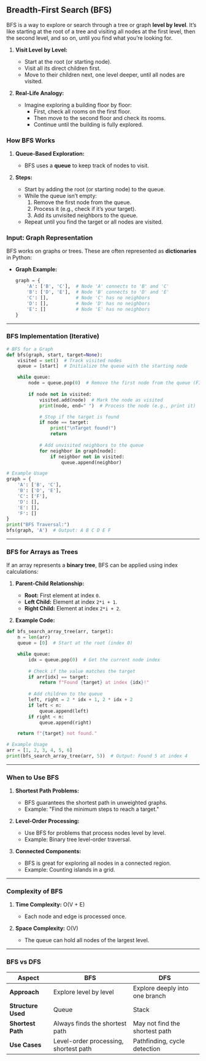 ## Breadth-First Search (BFS) 

BFS is a way to explore or search through a tree or graph **level by level**. It’s like starting at the root of a tree and visiting all nodes at the first level, then the second level, and so on, until you find what you’re looking for.  


1. **Visit Level by Level:**  
   - Start at the root (or starting node).  
   - Visit all its direct children first.  
   - Move to their children next, one level deeper, until all nodes are visited.  

2. **Real-Life Analogy:**  
   - Imagine exploring a building floor by floor:  
     - First, check all rooms on the first floor.  
     - Then move to the second floor and check its rooms.  
     - Continue until the building is fully explored.


### How BFS Works  

1. **Queue-Based Exploration:**  
   - BFS uses a **queue** to keep track of nodes to visit.  

2. **Steps:**  
   - Start by adding the root (or starting node) to the queue.  
   - While the queue isn’t empty:  
     1. Remove the first node from the queue.  
     2. Process it (e.g., check if it’s your target).  
     3. Add its unvisited neighbors to the queue.  
   - Repeat until you find the target or all nodes are visited.  

### Input: Graph Representation  

BFS works on graphs or trees. These are often represented as **dictionaries** in Python:  

- **Graph Example:**  
  ```python
  graph = {
      'A': ['B', 'C'],  # Node 'A' connects to 'B' and 'C'
      'B': ['D', 'E'],  # Node 'B' connects to 'D' and 'E'
      'C': [],          # Node 'C' has no neighbors
      'D': [],          # Node 'D' has no neighbors
      'E': []           # Node 'E' has no neighbors
  }
  ```

---

### BFS Implementation (Iterative)  

```python
# BFS for a Graph
def bfs(graph, start, target=None):
    visited = set()  # Track visited nodes
    queue = [start]  # Initialize the queue with the starting node

    while queue:
        node = queue.pop(0)  # Remove the first node from the queue (FIFO)
        
        if node not in visited:
            visited.add(node)  # Mark the node as visited
            print(node, end=" ")  # Process the node (e.g., print it)

            # Stop if the target is found
            if node == target:
                print("\nTarget found!")
                return
            
            # Add unvisited neighbors to the queue
            for neighbor in graph[node]:
                if neighbor not in visited:
                    queue.append(neighbor)

# Example Usage
graph = {
    'A': ['B', 'C'],
    'B': ['D', 'E'],
    'C': ['F'],
    'D': [],
    'E': [],
    'F': []
}
print("BFS Traversal:")
bfs(graph, 'A')  # Output: A B C D E F

```

---

### BFS for Arrays as Trees  

If an array represents a **binary tree**, BFS can be applied using index calculations:  

1. **Parent-Child Relationship:**  
   - **Root:** First element at index `0`.  
   - **Left Child:** Element at index `2*i + 1`.  
   - **Right Child:** Element at index `2*i + 2`.  

2. **Example Code:**  

```python
def bfs_search_array_tree(arr, target):
    n = len(arr)
    queue = [0]  # Start at the root (index 0)

    while queue:
        idx = queue.pop(0)  # Get the current node index
        
        # Check if the value matches the target
        if arr[idx] == target:
            return f"Found {target} at index {idx}!"
        
        # Add children to the queue
        left, right = 2 * idx + 1, 2 * idx + 2
        if left < n:
            queue.append(left)
        if right < n:
            queue.append(right)

    return f"{target} not found."

# Example Usage
arr = [1, 2, 3, 4, 5, 6]
print(bfs_search_array_tree(arr, 5))  # Output: Found 5 at index 4
```

---

### When to Use BFS  

1. **Shortest Path Problems:**  
   - BFS guarantees the shortest path in unweighted graphs.  
   - Example: "Find the minimum steps to reach a target."  

2. **Level-Order Processing:**  
   - Use BFS for problems that process nodes level by level.  
   - Example: Binary tree level-order traversal.  

3. **Connected Components:**  
   - BFS is great for exploring all nodes in a connected region.  
   - Example: Counting islands in a grid.  

---

### Complexity of BFS  

1. **Time Complexity:** O(V + E)  
   - Each node and edge is processed once.  

2. **Space Complexity:** O(V)  
   - The queue can hold all nodes of the largest level.  

---

### BFS vs DFS  

| **Aspect**              | **BFS**                              | **DFS**                              |
|--------------------------|---------------------------------------|---------------------------------------|
| **Approach**            | Explore level by level               | Explore deeply into one branch       |
| **Structure Used**      | Queue                                | Stack                                |
| **Shortest Path**       | Always finds the shortest path       | May not find the shortest path       |
| **Use Cases**           | Level-order processing, shortest path| Pathfinding, cycle detection         |

